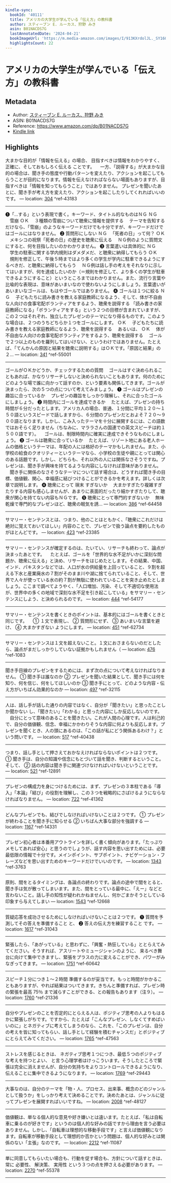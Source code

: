 ```yaml
---
kindle-sync:
  bookId: '40111'
  title: アメリカの大学生が学んでいる「伝え方」の教科書
  author: スティーブン E. ルーカス、狩野 みき
  asin: B01NACDS7G
  lastAnnotatedDate: '2024-04-21'
  bookImageUrl: 'https://m.media-amazon.com/images/I/913KXrdolJL._SY160.jpg'
  highlightsCount: 22
---
```

# アメリカの大学生が学んでいる「伝え方」の教科書
## Metadata
* Author: [スティーブン E. ルーカス、狩野 みき](https://www.amazon.comundefined)
* ASIN: B01NACDS7G
* Reference: https://www.amazon.com/dp/B01NACDS7G
* [Kindle link](kindle://book?action=open&asin=B01NACDS7G)

## Highlights
大まかな目的が「情報を伝える」の場合、 目指すべきは情報をわかりやすく、正確に、そしておもしろく伝える ことです。 　一方、「説得する」が大まかな目的の場合は、聞き手の態度や行動パターンを変えたり、アクションを起こしてもらうことが目的になります。情報を伝えなければならない場面もありますが、目指すべきは「情報を知ってもらうこと」ではありません。 プレゼンを聞いたあとに、聞き手が考え方を変えたり、アクションを起こしたりしてくれればいいのです。 — location: [304](kindle://book?action=open&asin=B01NACDS7G&location=304) ^ref-43183

---
❶「…する」という表現で書く。キーワード、タイトル的なものはＮＧ ＮＧ 　雪崩 ＯＫ 　３種類の雪崩について聴衆に情報を提供する 　テーマを告知するだけなら、「雪崩」のようなキーワードだけでも十分ですが、キーワードだけではゴールにはなりません。 ❷ 質問形にしない ＮＧ 　「死者の日」って何？ ＯＫ 　メキシコの祝祭「死者の日」の歴史を聴衆に伝える 　ＮＧ例のように質問文にすると、何を目指したいのかわかりません。 ❸ 言葉遣いは具体的に ＮＧ 　学生の駐車に関する学内規則はダメダメだ、と聴衆に納得してもらう ＯＫ 　規則を修正して、午後５時まではより多くの学生が学内に駐車できるようにするべきだ、と聴衆に納得してもらう 　ＮＧ例は話し手の考えをそれなりに示してはいますが、何を達成したいのか（＝規則を修正して、より多くの学生が駐車できるようにすること）というところまではわかりません。また、流行り言葉や比喩的な表現は、意味があいまいなので使わないようにしましょう。言葉遣いがあいまいなゴールは、もはやゴールではありません。 ❹ ゴールは１つに絞る ＮＧ 　子どもたちに読み書きを教える家庭教師になるよう、そして、体が不自由な人向けの食事宅配ボランティアをするよう、聴衆を説得する 「読み書きの家庭教師になる」「ボランティアをする」という２つの目標が含まれていますが、この２つはそれぞれ、独立したプレゼンのテーマになり得るものです。このような場合は、２つのうちどちらか１つをゴールにします。 ＯＫ 　子どもたちに読み書きを教える家庭教師になるよう、聴衆を説得する 　あるいは、 ＯＫ 　体が不自由な人向けの食事宅配ボランティアをするよう、聴衆を説得する 　ゴールで２つ以上のものを羅列してはいけない、というわけではありません。たとえば、「てんかんの原因と結果を聴衆に説明する」はＯＫです。「原因と結果」の２… — location: [341](kindle://book?action=open&asin=B01NACDS7G&location=341) ^ref-55001

---
ゴールがＯＫかどうか、チェックするための質問 　ゴールはすぐ決められることもあれば、かなりリサーチしないと決められないこともあります。何のためにどのような場で誰に向かって話すのか、という要素も関係してきます。ゴールが決まったら、次の５つの点について考えてみましょう。 ❶ ゴールはプレゼンの趣旨に合っているか 　プレゼンの趣旨をしっかり理解し、それに合ったゴールにしましょう。 ❷ 時間内にゴールを達成できるか 　たとえば、プレゼンの持ち時間が６分だったとします。アメリカ人の場合、普通、１分間に平均１２０～１５０語というスピードで話しますから、６分間のプレゼンだとおよそ７２０～９００語となります。しかし、こみ入ったテーマを十分に展開するには、この語数ではおそらく足りません（ちなみに、マララさんの国連での英文スピーチは約１５００語です）。 　ゴールは、制限時間内に確実に達成できそうなものにしましょう。 ❸ ゴールは聴衆に合っているか 　たとえば、リゾート地にある老人ホームの価格というテーマは、年配の人には格好のテーマかもしれません。また、小学校の給食のクオリティーというテーマなら、小学校の生徒や親にとっては関心のある話題です。しかし、どちらも、それ以外の人には関係なさそうですね。プレゼンは、聞き手が興味を持てるような内容にしなければ意味がありません。 　聞き手に関係のなさそうなテーマについて話す場合は、どうすれば聞き手の目標、価値観、関心、幸福感に結びつけることができるかを考えます。詳しくは次章で説明します。 ❹ 聴衆にとって 瑣末 すぎないか 　大まかすぎたり複雑すぎたりする内容も感心しませんが、あまりに表面的だったり細かすぎたりして、聴衆が関心を持てない内容もＮＧです。 ❺ 聴衆にとって専門的すぎないか 　無味乾燥で専門的なプレゼンほど、聴衆の眠気を誘… — location: [386](kindle://book?action=open&asin=B01NACDS7G&location=386) ^ref-64458

---
サマリー・センテンスとは、つまり、他のことはともかく、「聴衆にこれだけは絶対に覚えておいてほしい」内容のことで、プレゼンで扱う論点を要約したものがほとんどです。 — location: [423](kindle://book?action=open&asin=B01NACDS7G&location=423) ^ref-23385

---
サマリー・センテンスが確定するのは、たいてい、リサーチも終わって、論点が決まったあとです。 　たとえば、ゴールを「世界的な水不足がいかに深刻な問題か、聴衆に伝える」と決め、リサーチをはじめたとします。その結果、中国、インド、パキスタンなどでは、人口が水の供給量を上回っていること、９割を超える下水と産業廃水の７割がそのまま川や湖に捨てられていること、そして、世界で人々が使っている水の約７割が無駄に使われていることを突き止めたとしましょう。ここまで調べてようやく、「人口増加、汚染、そして不適切な使用法が、世界中の多くの地域で深刻な水不足を引き起こしている」をサマリー・センテンスにしよう、と決められるのです。 — location: [444](kindle://book?action=open&asin=B01NACDS7G&location=444) ^ref-54177

---
サマリー・センテンスを書くときのポイントは、基本的にはゴールを書くときと同じです。 　① １文で表現し、 ② 質問形にせず、 ③ あいまいな言葉を避け、 ④ 大まかすぎない ようにします。 — location: [451](kindle://book?action=open&asin=B01NACDS7G&location=451) ^ref-62734

---
サマリー・センテンスは１文を超えないこと。１文におさまらないのだとしたら、論点がまだしっかりしていない証拠かもしれません（ — location: [476](kindle://book?action=open&asin=B01NACDS7G&location=476) ^ref-1083

---
聞き手目線のプレゼンをするためには、まず次の点について考えなければなりません。 ① 聞き手は誰なのか ② プレゼンを聞いた結果として、聞き手には何を知り、何を信じ、何をしてほしいのか ③ 聞き手にとって、どのような内容・伝え方がいちばん効果的なのか — location: [497](kindle://book?action=open&asin=B01NACDS7G&location=497) ^ref-32115

---
人は、話し手が話した通りの内容ではなく、自分が「聞きたい」と思ったことしか聞かない し、「聞きたい」「わかる」と思った内容にしか反応しないのです。 　自分にとって意味のあることを聞きたい。これが人間の心理です。人は利己的で、自分の価値観、信念、幸福にかかわりそうな内容に何よりも反応します。プレゼンを聞くとき、人の頭にあるのは、「この話が私にどう関係あるわけ？」という問いです。 — location: [517](kindle://book?action=open&asin=B01NACDS7G&location=517) ^ref-40438

---
つまり、話し手として押さえておかなえければならないポイントは２つです。 ① 聞き手は、自分の知識や信念にもとづいて話を聞き、判断するということ。 そして、 ② 話の内容は聞き手に関連づけなければいけないということです。 — location: [521](kindle://book?action=open&asin=B01NACDS7G&location=521) ^ref-12891

---
プレゼンの構成力を身につけるためには、まず、プレゼンの３本柱である「導入」「本論」「結び」の役割を理解し、この３つを戦略的にさばけるようにならなければなりません。 — location: [722](kindle://book?action=open&asin=B01NACDS7G&location=722) ^ref-41362

---
どんなプレゼンでも、結びでしなければいけないことは２つです。 ① プレゼンが終わることを聞き手に知らせる ② いちばん大事な部分を強調する — location: [1167](kindle://book?action=open&asin=B01NACDS7G&location=1167) ^ref-14331

---
プレゼン初心者は本番用アウトラインを詳しく書く傾向があります。「たっぷりメモしてあれば安心」と思うのでしょうが、話す内容を思い出すためには、必要最低限の情報で十分です。メインポイント、サブポイント、ナビゲーション・フレーズなどを思い出すためのキーワードだけでいいのです。 — location: [1343](kindle://book?action=open&asin=B01NACDS7G&location=1343) ^ref-3763

---
原則、間をとるタイミングは、各論点の終わりです。論点の途中で間をとると、聞き手は気が散ってしまいます。また、間をとっている最中に、「えー」などと言わないこと。話し手の知性が疑われかねませんし、何かごまかそうとしている印象すら与えてしまい — location: [1543](kindle://book?action=open&asin=B01NACDS7G&location=1543) ^ref-12668

---
質疑応答を成功させるためにしなければいけないことは２つです。 ❶ 質問を予測してその答えを準備すること と、 ❷ 答えの伝え方を練習すること です。 — location: [1617](kindle://book?action=open&asin=B01NACDS7G&location=1617) ^ref-31043

---
緊張したら、「あがっている」と思わずに、「興奮・熱狂している」ととらえてみてください。そうすれば、アスリートやミュージシャンのように、 来るべき舞台に向けて集中できますし、緊張をプラスの力に変えることができ、パワーがみなぎってきます。 — location: [1751](kindle://book?action=open&asin=B01NACDS7G&location=1751) ^ref-60642

---
スピーチ１分につき１～２時間 準備するのが妥当です。もっと時間がかかることもありますが、やれば結果はついてきます。きちんと準備すれば、プレゼン時の緊張を最高 75％ まで減らすことができる、との報告もあります（注９）。 — location: [1760](kindle://book?action=open&asin=B01NACDS7G&location=1760) ^ref-21336

---
自分やプレゼンのことを否定的にとらえる人は、ポジティブ思考の人よりもはるかに緊張しがちです。ですから、たとえば「こんなプレゼン、しなくてすめばいいのに」とネガティブに考えてしまうのなら、これを、「このプレゼンは、自分の考えを皆に知ってもらい、話し手として経験を積むチャンスだ」とポジティブにとらえてみてください。 — location: [1765](kindle://book?action=open&asin=B01NACDS7G&location=1765) ^ref-47563

---
ストレスを感じるときは、 ネガティブ思考１つにつき、最低５つのポジティブな考えを持つとよい、 と言う心理学者はけっこういます。そうしたところで緊張は完全に消えませんが、自分の気持ちをよりコントロールできるようになり、伝えることに集中できるようになります。 — location: [1769](kindle://book?action=open&asin=B01NACDS7G&location=1769) ^ref-29443

---
大事なのは、自分のテーマを「物・人、プロセス、出来事、概念のどのジャンルとして扱うか」をしっかり考えて決めることです。決めたあとは、ジャンルに従ってプレゼンを展開すればいいですね。 — location: [2008](kindle://book?action=open&asin=B01NACDS7G&location=2008) ^ref-48127

---
価値観は、単なる個人的な意見や好き嫌いとは違います。たとえば、「私は自転車に乗るのが好きです」というのは個人的な好みの話ですから理由を言う必要はありません。しかし、「自転車は理想的な移動手段です」と言えば価値観になります。自転車が移動手段として理想的か否かという問題は、個人的な好みとは関係のない「主張」なのです。 — location: [2212](kindle://book?action=open&asin=B01NACDS7G&location=2212) ^ref-11087

---
単に同意してもらいたい場合も、行動を促す場合も、方針について話すときは、常に 必要性、 解決策、 実用性 という３つの点を押さえる必要があります。 — location: [2270](kindle://book?action=open&asin=B01NACDS7G&location=2270) ^ref-55378

---
